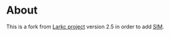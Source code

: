 # About
This is a fork from [Larkc project](http://www.larkc.org/) version 2.5 in order to add [SIM](http://semantic-im.github.io/).